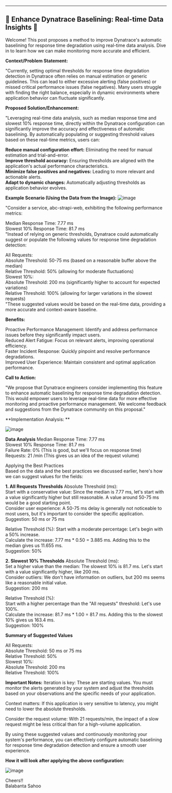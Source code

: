 ----------------------------------------------------------------------
  🚀 Enhance Dynatrace Baselining: Real-time Data Insights  🚀
----------------------------------------------------------------------

  Welcome! This post proposes a method to improve Dynatrace's
  automatic baselining for response time degradation using
  real-time data analysis. Dive in to learn how we can make
  monitoring more accurate and efficient.

**Context/Problem Statement:**

"Currently, setting optimal thresholds for response time degradation detection in Dynatrace often relies on manual estimation or generic guidelines. This can lead to either excessive alerting (false positives) or missed critical performance issues (false negatives). Many users struggle with finding the right balance, especially in dynamic environments where application behavior can fluctuate significantly.

**Proposed Solution/Enhancement:**

"Leveraging real-time data analysis, such as median response time and slowest 10% response time, directly within the Dynatrace configuration can significantly improve the accuracy and effectiveness of automatic baselining. By automatically populating or suggesting threshold values based on these real-time metrics, users can:<br>

**Reduce manual configuration effort:** Eliminating the need for manual estimation and trial-and-error.<br>
**Improve threshold accuracy:** Ensuring thresholds are aligned with the application's actual performance characteristics.<br>
**Minimize false positives and negatives:** Leading to more relevant and actionable alerts.<br>
**Adapt to dynamic changes:** Automatically adjusting thresholds as application behavior evolves.<br>

**Example Scenario (Using the Data from the Image):**
![image](https://github.com/user-attachments/assets/6178f064-ecbc-4ed0-b5d9-d6f3525092c0)

"Consider a service, abc-strapi-web, exhibiting the following performance metrics:<br>

Median Response Time: 7.77 ms<br>
Slowest 10% Response Time: 81.7 ms<br>
"Instead of relying on generic thresholds, Dynatrace could automatically suggest or populate the following values for response time degradation detection:<br>

All Requests:<br>
Absolute Threshold: 50-75 ms (based on a reasonable buffer above the median)<br>
Relative Threshold: 50% (allowing for moderate fluctuations)<br>
Slowest 10%:<br>
Absolute Threshold: 200 ms (significantly higher to account for expected variations)<br>
Relative Threshold: 100% (allowing for larger variations in the slowest requests)<br>
"These suggested values would be based on the real-time data, providing a more accurate and context-aware baseline.<br>

**Benefits:**

Proactive Performance Management: Identify and address performance issues before they significantly impact users.<br>
Reduced Alert Fatigue: Focus on relevant alerts, improving operational efficiency.<br>
Faster Incident Response: Quickly pinpoint and resolve performance degradations.<br>
Improved User Experience: Maintain consistent and optimal application performance.<br>

**Call to Action:**

"We propose that Dynatrace engineers consider implementing this feature to enhance automatic baselining for response time degradation detection. This would empower users to leverage real-time data for more effective monitoring and proactive performance management. We welcome feedback and suggestions from the Dynatrace community on this proposal."

**Implementation Analysis: **

![image](https://github.com/user-attachments/assets/821f651f-1f55-4c78-a7b0-38a5dcd9f824)



**Data Analysis**
Median Response Time: 7.77 ms<br>
Slowest 10% Response Time: 81.7 ms<br>
Failure Rate: 0% (This is good, but we'll focus on response time)<br>
Requests: 21 /min (This gives us an idea of the request volume)<br>


Applying the Best Practices<br>
Based on the data and the best practices we discussed earlier, here's how we can suggest values for the fields:

**1. All Requests Thresholds**
Absolute Threshold (ms):<br>
Start with a conservative value: Since the median is 7.77 ms, let's start with a value significantly higher but still reasonable.  A value around 50-75 ms would be a good starting point.<br>
Consider user experience: A 50-75 ms delay is generally not noticeable to most users, but it's important to consider the specific application.<br>
Suggestion: 50 ms or 75 ms<br>


Relative Threshold (%):
Start with a moderate percentage: Let's begin with a 50% increase.<br>
Calculate the increase: 7.77 ms * 0.50 = 3.885 ms.  Adding this to the median gives us 11.655 ms.<br>
Suggestion: 50%<br>


**2. Slowest 10% Thresholds**
Absolute Threshold (ms):<br>
Set a higher value than the median: The slowest 10% is 81.7 ms. Let's start with a value significantly higher, like 200 ms.<br>
Consider outliers: We don't have information on outliers, but 200 ms seems like a reasonable initial value.<br>
Suggestion: 200 ms<br>


Relative Threshold (%):<br>
Start with a higher percentage than the "All requests" threshold: Let's use 100%.<br>
Calculate the increase: 81.7 ms * 1.00 = 81.7 ms. Adding this to the slowest 10% gives us 163.4 ms.<br>
Suggestion: 100%<br>


**Summary of Suggested Values**

All Requests:<br>
Absolute Threshold: 50 ms or 75 ms<br>
Relative Threshold: 50%<br>
Slowest 10%:<br>
Absolute Threshold: 200 ms<br>
Relative Threshold: 100%<br>


**Important Notes:**
Iteration is key: These are starting values. You must monitor the alerts generated by your system and adjust the thresholds based on your observations and the specific needs of your application.<br>

Context matters: If this application is very sensitive to latency, you might need to lower the absolute thresholds.<br>

Consider the request volume: With 21 requests/min, the impact of a slow request might be less critical than for a high-volume application.<br>

By using these suggested values and continuously monitoring your system's performance, you can effectively configure automatic baselining for response time degradation detection and ensure a smooth user experience.<br>
 

**How it will look after applying the above configuration:**

![image](https://github.com/user-attachments/assets/34f92244-9ecd-45fc-ae1e-18b9b18897b4)


Cheers!!<br>
Balabanta Sahoo

